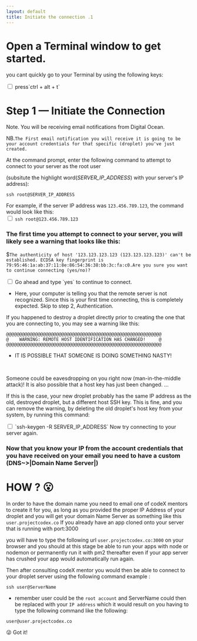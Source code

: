 ```yaml
---
layout: default
title: Initiate the connection .1
---
```


# Open a Terminal window to get started.</h3>
you cant quickly go to your Terminal by using the following keys:

<input type="checkbox" class="sidebar-checkbox" id="sidebar-checkbox">
press`ctrl + alt + t`

# Step 1 — Initiate the Connection

Note. You will be receiving email notifications from Digital Ocean.

NB.`The First email notification you will receive it is going to be your account credentials for that specific (droplet) you've just created.`

At the command prompt, enter the following command to attempt to connect to your server as the root user


(subsitute the highlight word(*SERVER_IP_ADDRESS*) with your server's IP address):

`ssh root@SERVER_IP_ADDRESS`

For example, if the server IP address was `123.456.789.123`, the command would look like this:<br />
<input type="checkbox" class="sidebar-checkbox" id="sidebar-checkbox">
`ssh root@123.456.789.123`

<h3>The first time you attempt to connect to your server, you will likely see a warning that looks like this:</h3>

$`The authenticity of host '123.123.123.123 (123.123.123.123)' can't be established.
ECDSA key fingerprint is 79:95:46:1a:ab:37:11:8e:86:54:36:38:bb:3c:fa:c0.Are you sure you want to continue connecting (yes/no)?`

<input type="checkbox" class="sidebar-checkbox" id="sidebar-checkbox">
Go ahead and type `yes` to continue to connect.

* Here, your computer is telling you that the remote server is not recognized. Since this is your first time connecting, this is completely expected. Skip to step 2, Authentication.

If you happened to destroy a droplet directly prior to creating the one that you are connecting to, you may see a warning like this:

<pre><code>@@@@@@@@@@@@@@@@@@@@@@@@@@@@@@@@@@@@@@@@@@@@@@@@@@@@@@@@@@@
@    WARNING: REMOTE HOST IDENTIFICATION HAS CHANGED!     @
@@@@@@@@@@@@@@@@@@@@@@@@@@@@@@@@@@@@@@@@@@@@@@@@@@@@@@@@@@@</code></pre>
* IT IS POSSIBLE THAT SOMEONE IS DOING SOMETHING NASTY!
<br />
<p>Someone could be eavesdropping on you right now (man-in-the-middle attack)!
It is also possible that a host key has just been changed.
...</p>

If this is the case, your new droplet probably has the same IP address as the old, destroyed droplet, but a different host SSH key. This is fine, and you can remove the warning, by deleting the old droplet's host key from your system, by running this command:

<input type="checkbox" class="sidebar-checkbox" id="sidebar-checkbox">
`ssh-keygen -R SERVER_IP_ADDRESS`
Now try connecting to your server again.

<h3>Now that you know your IP from the account credentials that you have received on your email you need to have a custom (DNS~>|Domain Name Server|)</h3>


# HOW ? :open_mouth:


In order to have the domain name you need to email one of codeX mentors to create it for you, as long as you provided the proper IP Address of your droplet
and you will get your domain Name Server as something like this `user.projectcodex.co`
If you already have an app cloned onto your server that is running with port:3000

you will have to type the following url `user.projectcodex.co:3000` on your browser and you should at this stage be able to run your apps with node or nodemon or permanently run it with pm2 thereafter even if your  app server has crushed your app would automatically run again.

Then after consulting codeX mentor you would then be able to connect to your droplet server using the following command example :

`ssh user@ServerName`

* remember user could be the `root account` and ServerName could then be replaced with your `IP address` which it would result on you having to type the following command like the following:

`user@user.projectcodex.co`

:stuck_out_tongue_winking_eye: Got it!
